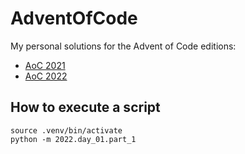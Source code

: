 # AdventOfCode

My personal solutions for the Advent of Code editions:
- [AoC 2021](https://adventofcode.com/2021)
- [AoC 2022](https://adventofcode.com/2022)

## How to execute a script

```
source .venv/bin/activate
python -m 2022.day_01.part_1
```
